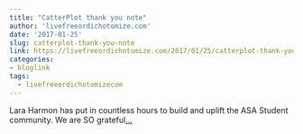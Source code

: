 ```yaml
---
title: "CatterPlot thank you note"
author: 'livefreeordichotomize.com'
date: '2017-01-25'
slug: catterplot-thank-you-note
link: https://livefreeordichotomize.com/2017/01/25/catterplot-thank-you-note/
categories:
- bloglink
tags:
  - livefreeordichotomizecom
---
```


Lara Harmon has put in countless hours to build and uplift the ASA Student community. We are SO grateful[... <i class="fas fa-external-link-alt"></i>](https://livefreeordichotomize.com/2017/01/25/catterplot-thank-you-note/)

